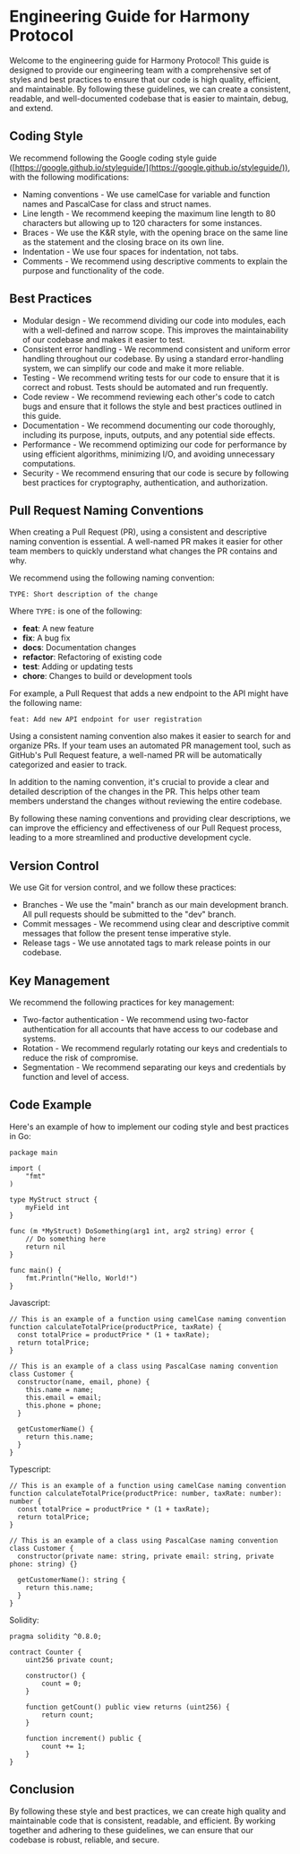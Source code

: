 #
# **Engineering Guide for Harmony Protocol**

Welcome to the engineering guide for Harmony Protocol! This guide is designed to provide our engineering team with a comprehensive set of styles and best practices to ensure that our code is high quality, efficient, and maintainable. By following these guidelines, we can create a consistent, readable, and well-documented codebase that is easier to maintain, debug, and extend.

## **Coding Style**

We recommend following the Google coding style guide ([https://google.github.io/styleguide/](https://google.github.io/styleguide/)), with the following modifications:

- Naming conventions - We use camelCase for variable and function names and PascalCase for class and struct names.
- Line length - We recommend keeping the maximum line length to 80 characters but allowing up to 120 characters for some instances.
- Braces - We use the K&R style, with the opening brace on the same line as the statement and the closing brace on its own line.
- Indentation - We use four spaces for indentation, not tabs.
- Comments - We recommend using descriptive comments to explain the purpose and functionality of the code.

## **Best Practices**

- Modular design - We recommend dividing our code into modules, each with a well-defined and narrow scope. This improves the maintainability of our codebase and makes it easier to test.
- Consistent error handling - We recommend consistent and uniform error handling throughout our codebase. By using a standard error-handling system, we can simplify our code and make it more reliable.
- Testing - We recommend writing tests for our code to ensure that it is correct and robust. Tests should be automated and run frequently.
- Code review - We recommend reviewing each other's code to catch bugs and ensure that it follows the style and best practices outlined in this guide.
- Documentation - We recommend documenting our code thoroughly, including its purpose, inputs, outputs, and any potential side effects.
- Performance - We recommend optimizing our code for performance by using efficient algorithms, minimizing I/O, and avoiding unnecessary computations.
- Security - We recommend ensuring that our code is secure by following best practices for cryptography, authentication, and authorization.

## **Pull Request Naming Conventions**

When creating a Pull Request (PR), using a consistent and descriptive naming convention is essential. A well-named PR makes it easier for other team members to quickly understand what changes the PR contains and why.

We recommend using the following naming convention:

`TYPE: Short description of the change`

Where `TYPE:` is one of the following:
- **feat**: A new feature
- **fix**: A bug fix
- **docs**: Documentation changes
- **refactor**: Refactoring of existing code
- **test**: Adding or updating tests
- **chore**: Changes to build or development tools

For example, a Pull Request that adds a new endpoint to the API might have the following name:

`feat: Add new API endpoint for user registration`

Using a consistent naming convention also makes it easier to search for and organize PRs. If your team uses an automated PR management tool, such as GitHub's Pull Request feature, a well-named PR will be automatically categorized and easier to track.

In addition to the naming convention, it's crucial to provide a clear and detailed description of the changes in the PR. This helps other team members understand the changes without reviewing the entire codebase.

By following these naming conventions and providing clear descriptions, we can improve the efficiency and effectiveness of our Pull Request process, leading to a more streamlined and productive development cycle.


## **Version Control**

We use Git for version control, and we follow these practices:

- Branches - We use the "main" branch as our main development branch. All pull requests should be submitted to the "dev" branch.
- Commit messages - We recommend using clear and descriptive commit messages that follow the present tense imperative style.
- Release tags - We use annotated tags to mark release points in our codebase.

## **Key Management**

We recommend the following practices for key management:

- Two-factor authentication - We recommend using two-factor authentication for all accounts that have access to our codebase and systems.
- Rotation - We recommend regularly rotating our keys and credentials to reduce the risk of compromise.
- Segmentation - We recommend separating our keys and credentials by function and level of access.

## **Code Example**

Here's an example of how to implement our coding style and best practices in Go:
```
package main

import (
	"fmt"
)

type MyStruct struct {
	myField int
}

func (m *MyStruct) DoSomething(arg1 int, arg2 string) error {
	// Do something here
	return nil
}

func main() {
	fmt.Println("Hello, World!")
}
```
Javascript:
```
// This is an example of a function using camelCase naming convention
function calculateTotalPrice(productPrice, taxRate) {
  const totalPrice = productPrice * (1 + taxRate);
  return totalPrice;
}

// This is an example of a class using PascalCase naming convention
class Customer {
  constructor(name, email, phone) {
    this.name = name;
    this.email = email;
    this.phone = phone;
  }
  
  getCustomerName() {
    return this.name;
  }
}

```
Typescript:
```
// This is an example of a function using camelCase naming convention
function calculateTotalPrice(productPrice: number, taxRate: number): number {
  const totalPrice = productPrice * (1 + taxRate);
  return totalPrice;
}

// This is an example of a class using PascalCase naming convention
class Customer {
  constructor(private name: string, private email: string, private phone: string) {}

  getCustomerName(): string {
    return this.name;
  }
}
```
Solidity:
```
pragma solidity ^0.8.0;

contract Counter {
    uint256 private count;

    constructor() {
        count = 0;
    }

    function getCount() public view returns (uint256) {
        return count;
    }

    function increment() public {
        count += 1;
    }
}
```
## **Conclusion**

By following these style and best practices, we can create high quality and maintainable code that is consistent, readable, and efficient. By working together and adhering to these guidelines, we can ensure that our codebase is robust, reliable, and secure.
